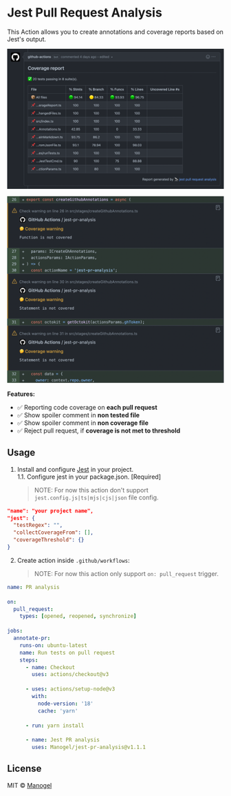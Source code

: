 # Jest Pull Request Analysis

This Action allows you to create annotations and coverage reports based on Jest's output.

<p align="center">
  <img alt="Example: PR Comment" width="540" src="./docs/images/coverage-comment.png">
</p>

<p align="center">
  <img alt="Example: Spoiler comment" width="540" src="./docs/images/annotation-spoiler.png">
</p>

**Features:**

- ✅ Reporting code coverage on **each pull request**
- ✅ Show spoiler comment in **non tested file**
- ✅ Show spoiler comment in **non coverage file**
- ✅ Reject pull request, if **coverage is not met to threshold**

## Usage

1. Install and configure [Jest](https://github.com/facebook/jest) in your project.</br>
   1.1. Configure jest in your package.json. \[Required\]
   > NOTE: For now this action don't support `jest.config.js|ts|mjs|cjs|json` file config.

```json
"name": "your project name",
"jest": {
  "testRegex": "",
  "collectCoverageFrom": [],
  "coverageThreshold": {}
}
```

2. Create action inside `.github/workflows`:
   > NOTE: For now this action only support `on: pull_request` trigger.

```yml
name: PR analysis

on:
  pull_request:
    types: [opened, reopened, synchronize]

jobs:
  annotate-pr:
    runs-on: ubuntu-latest
    name: Run tests on pull request
    steps:
      - name: Checkout
        uses: actions/checkout@v3

      - uses: actions/setup-node@v3
        with:
          node-version: '18'
          cache: 'yarn'

      - run: yarn install

      - name: Jest PR analysis
        uses: Manogel/jest-pr-analysis@v1.1.1
```

## License

MIT © [Manogel](https://github.com/Manogel)
